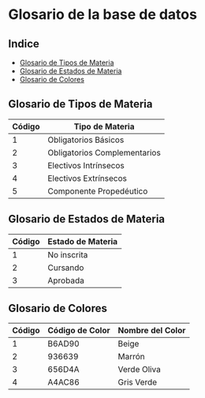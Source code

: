 # Glosario de la base de datos
## Indice
- [Glosario de Tipos de Materia](#glosario-de-tipos-de-materia)
- [Glosario de Estados de Materia](#glosario-de-estados-de-materia)
- [Glosario de Colores](#glosario-de-colores)
## Glosario de Tipos de Materia
| Código | Tipo de Materia                 |
| ------ | ------------------------------- |
| 1      | Obligatorios Básicos            |
| 2      | Obligatorios Complementarios    |
| 3      | Electivos Intrínsecos           |
| 4      | Electivos Extrínsecos           |
| 5      | Componente Propedéutico         |
## Glosario de Estados de Materia

| Código | Estado de Materia |
| ------ | ----------------- |
| 1      | No inscrita       |
| 2      | Cursando          |
| 3      | Aprobada          |

## Glosario de Colores

| Código | Código de Color | Nombre del Color |
| ------ | --------------- | ---------------- |
| 1      | B6AD90          | Beige            |
| 2      | 936639          | Marrón           |
| 3      | 656D4A          | Verde Oliva      |
| 4      | A4AC86          | Gris Verde       |

